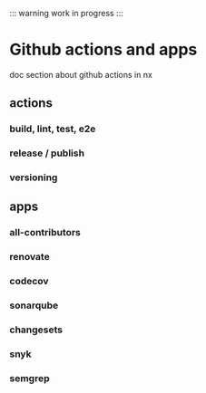 ::: warning
work in progress
:::

# Github actions and apps

doc section about github actions in nx

## actions

### build, lint, test, e2e

### release / publish

### versioning


## apps

### all-contributors

### renovate

### codecov

### sonarqube

### changesets

### snyk

### semgrep
